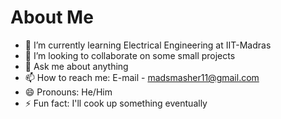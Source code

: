 # About Me

- 🌱 I’m currently learning Electrical Engineering at IIT-Madras
- 👯 I’m looking to collaborate on some small projects
- 💬 Ask me about anything
- 📫 How to reach me: E-mail - madsmasher11@gmail.com
- 😄 Pronouns: He/Him
- ⚡ Fun fact: I'll cook up something eventually

<!--
**Maddy-1111/Maddy-1111** is a ✨ _special_ ✨ repository because its `README.md` (this file) appears on your GitHub profile.

Here are some ideas to get you started:

- 🔭 I’m currently working on ...
- 🌱 I’m currently learning ...
- 👯 I’m looking to collaborate on ...
- 🤔 I’m looking for help with ...
- 💬 Ask me about ...
- 📫 How to reach me: ...
- 😄 Pronouns: ...
- ⚡ Fun fact: ...
-->
